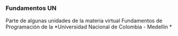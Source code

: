 ### Fundamentos UN
Parte de algunas unidades de la materia virtual Fundamentos de Programación de
la *Universidad Nacional de Colombia - Medellin *
